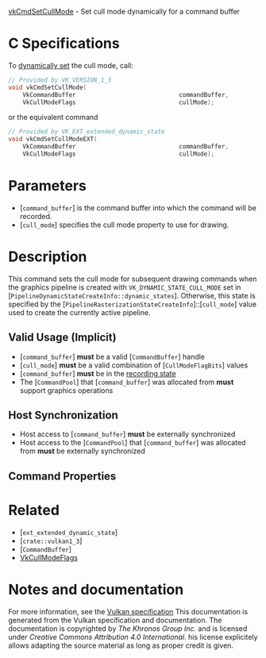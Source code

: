 [vkCmdSetCullMode](https://www.khronos.org/registry/vulkan/specs/1.3-extensions/man/html/vkCmdSetCullMode.html) - Set cull mode dynamically for a command buffer

# C Specifications
To [dynamically set](https://www.khronos.org/registry/vulkan/specs/1.3-extensions/html/vkspec.html#pipelines-dynamic-state) the cull mode, call:
```c
// Provided by VK_VERSION_1_3
void vkCmdSetCullMode(
    VkCommandBuffer                             commandBuffer,
    VkCullModeFlags                             cullMode);
```
or the equivalent command
```c
// Provided by VK_EXT_extended_dynamic_state
void vkCmdSetCullModeEXT(
    VkCommandBuffer                             commandBuffer,
    VkCullModeFlags                             cullMode);
```

# Parameters
- [`command_buffer`] is the command buffer into which the command will be recorded.
- [`cull_mode`] specifies the cull mode property to use for drawing.

# Description
This command sets the cull mode for subsequent drawing commands when the
graphics pipeline is created with `VK_DYNAMIC_STATE_CULL_MODE` set in
[`PipelineDynamicStateCreateInfo::dynamic_states`].
Otherwise, this state is specified by the
[`PipelineRasterizationStateCreateInfo`]::[`cull_mode`] value used to
create the currently active pipeline.
## Valid Usage (Implicit)
-  [`command_buffer`] **must**  be a valid [`CommandBuffer`] handle
-  [`cull_mode`] **must**  be a valid combination of [`CullModeFlagBits`] values
-  [`command_buffer`] **must**  be in the [recording state]()
-    The [`CommandPool`] that [`command_buffer`] was allocated from  **must**  support graphics operations

## Host Synchronization
- Host access to [`command_buffer`] **must**  be externally synchronized
- Host access to the [`CommandPool`] that [`command_buffer`] was allocated from  **must**  be externally synchronized

## Command Properties

# Related
- [`ext_extended_dynamic_state`]
- [`crate::vulkan1_3`]
- [`CommandBuffer`]
- [VkCullModeFlags]()

# Notes and documentation
For more information, see the [Vulkan specification](https://www.khronos.org/registry/vulkan/specs/1.3-extensions/html/vkspec.html)
This documentation is generated from the Vulkan specification and documentation.
The documentation is copyrighted by *The Khronos Group Inc.* and is licensed under *Creative Commons Attribution 4.0 International*.
his license explicitely allows adapting the source material as long as proper credit is given.
        